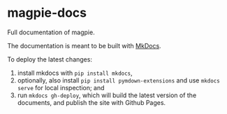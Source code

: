 # magpie-docs

Full documentation of magpie.

The documentation is meant to be built with [MkDocs](https://www.mkdocs.org/).

To deploy the latest changes:

1. install mkdocs with `pip install mkdocs`,
2. optionally, also install `pip install pymdown-extensions` and use `mkdocs serve` for local inspection; and
3. run `mkdocs gh-deploy`, which will build the latest version of the documents, and publish the site with Github Pages.

